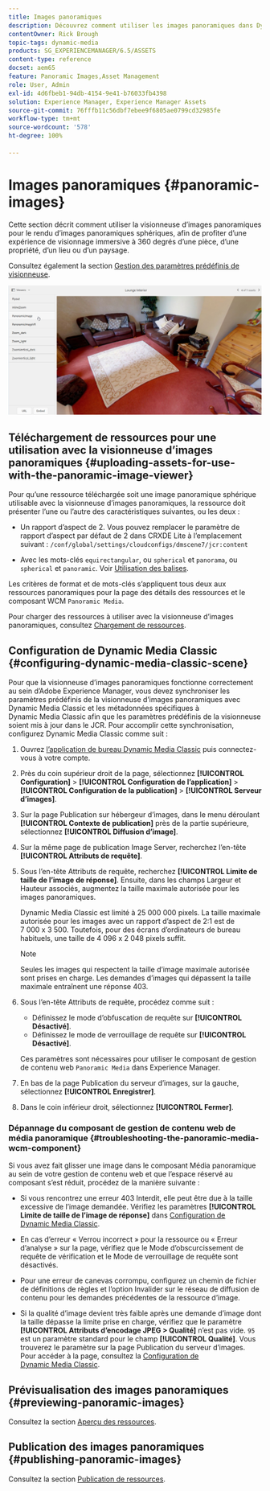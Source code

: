 ```yaml
---
title: Images panoramiques
description: Découvrez comment utiliser les images panoramiques dans Dynamic Media.
contentOwner: Rick Brough
topic-tags: dynamic-media
products: SG_EXPERIENCEMANAGER/6.5/ASSETS
content-type: reference
docset: aem65
feature: Panoramic Images,Asset Management
role: User, Admin
exl-id: 4d6fbeb1-94db-4154-9e41-b76033fb4398
solution: Experience Manager, Experience Manager Assets
source-git-commit: 76fffb11c56dbf7ebee9f6805ae0799cd32985fe
workflow-type: tm+mt
source-wordcount: '578'
ht-degree: 100%

---
```


# Images panoramiques {#panoramic-images}

Cette section décrit comment utiliser la visionneuse d’images panoramiques pour le rendu d’images panoramiques sphériques, afin de profiter d’une expérience de visionnage immersive à 360 degrés d’une pièce, d’une propriété, d’un lieu ou d’un paysage.

Consultez également la section [Gestion des paramètres prédéfinis de visionneuse](/help/assets/managing-viewer-presets.md).

![panoramic-image2](assets/panoramic-image2.png)

## Téléchargement de ressources pour une utilisation avec la visionneuse d’images panoramiques {#uploading-assets-for-use-with-the-panoramic-image-viewer}

Pour qu’une ressource téléchargée soit une image panoramique sphérique utilisable avec la visionneuse d’images panoramiques, la ressource doit présenter l’une ou l’autre des caractéristiques suivantes, ou les deux :

* Un rapport d’aspect de 2.
Vous pouvez remplacer le paramètre de rapport d’aspect par défaut de 2 dans CRXDE Lite à l’emplacement suivant :
  `/conf/global/settings/cloudconfigs/dmscene7/jcr:content`

* Avec les mots-clés `equirectangular`, ou `spherical` et `panorama`, ou `spherical` et `panoramic`. Voir [Utilisation des balises](/help/sites-authoring/tags.md).

Les critères de format et de mots-clés s’appliquent tous deux aux ressources panoramiques pour la page des détails des ressources et le composant WCM `Panoramic Media`.

Pour charger des ressources à utiliser avec la visionneuse d’images panoramiques, consultez [Chargement de ressources](/help/assets/manage-assets.md#uploading-assets).

## Configuration de Dynamic Media Classic {#configuring-dynamic-media-classic-scene}

Pour que la visionneuse d’images panoramiques fonctionne correctement au sein d’Adobe Experience Manager, vous devez synchroniser les paramètres prédéfinis de la visionneuse d’images panoramiques avec Dynamic Media Classic et les métadonnées spécifiques à Dynamic Media Classic afin que les paramètres prédéfinis de la visionneuse soient mis à jour dans le JCR. Pour accomplir cette synchronisation, configurez Dynamic Media Classic comme suit :

1. Ouvrez [l’application de bureau Dynamic Media Classic](https://experienceleague.adobe.com/docs/dynamic-media-classic/using/getting-started/signing-out.html?lang=fr#getting-started) puis connectez-vous à votre compte.

1. Près du coin supérieur droit de la page, sélectionnez **[!UICONTROL Configuration]** > **[!UICONTROL Configuration de l’application]** > **[!UICONTROL Configuration de la publication]** > **[!UICONTROL Serveur d’images]**.
1. Sur la page Publication sur hébergeur d’images, dans le menu déroulant **[!UICONTROL Contexte de publication]** près de la partie supérieure, sélectionnez **[!UICONTROL Diffusion d’image]**.

1. Sur la même page de publication Image Server, recherchez l’en-tête **[!UICONTROL Attributs de requête]**.
1. Sous l’en-tête Attributs de requête, recherchez **[!UICONTROL Limite de taille de l’image de réponse]**. Ensuite, dans les champs Largeur et Hauteur associés, augmentez la taille maximale autorisée pour les images panoramiques.

   Dynamic Media Classic est limité à 25 000 000 pixels. La taille maximale autorisée pour les images avec un rapport d’aspect de 2:1 est de 7 000 x 3 500. Toutefois, pour des écrans d’ordinateurs de bureau habituels, une taille de 4 096 x 2 048 pixels suffit.

   >[!NOTE]
   >
   >Seules les images qui respectent la taille d’image maximale autorisée sont prises en charge. Les demandes d’images qui dépassent la taille maximale entraînent une réponse 403.

1. Sous l’en-tête Attributs de requête, procédez comme suit :

   * Définissez le mode d’obfuscation de requête sur **[!UICONTROL Désactivé]**.
   * Définissez le mode de verrouillage de requête sur **[!UICONTROL Désactivé]**.

   Ces paramètres sont nécessaires pour utiliser le composant de gestion de contenu web `Panoramic Media` dans Experience Manager.

1. En bas de la page Publication du serveur d’images, sur la gauche, sélectionnez **[!UICONTROL Enregistrer]**.

1. Dans le coin inférieur droit, sélectionnez **[!UICONTROL Fermer]**.

### Dépannage du composant de gestion de contenu web de média panoramique {#troubleshooting-the-panoramic-media-wcm-component}

Si vous avez fait glisser une image dans le composant Média panoramique au sein de votre gestion de contenu web et que l’espace réservé au composant s’est réduit, procédez de la manière suivante :

* Si vous rencontrez une erreur 403 Interdit, elle peut être due à la taille excessive de l’image demandée. Vérifiez les paramètres **[!UICONTROL Limite de taille de l’image de réponse]** dans [Configuration de Dynamic Media Classic](/help/assets/panoramic-images.md#configuring-dynamic-media-classic-scene).

* En cas d’erreur « Verrou incorrect » pour la ressource ou « Erreur d’analyse » sur la page, vérifiez que le Mode d’obscurcissement de requête de vérification et le Mode de verrouillage de requête sont désactivés.
* Pour une erreur de canevas corrompu, configurez un chemin de fichier de définitions de règles et l’option Invalider sur le réseau de diffusion de contenu pour les demandes précédentes de la ressource d’image.
* Si la qualité d’image devient très faible après une demande d’image dont la taille dépasse la limite prise en charge, vérifiez que le paramètre **[!UICONTROL Attributs d’encodage JPEG > Qualité]** n’est pas vide. `95` est un paramètre standard pour le champ **[!UICONTROL Qualité]**. Vous trouverez le paramètre sur la page Publication du serveur d’images. Pour accéder à la page, consultez la [Configuration de Dynamic Media Classic](/help/assets/panoramic-images.md#configuring-dynamic-media-classic-scene).

## Prévisualisation des images panoramiques {#previewing-panoramic-images}

Consultez la section [Aperçu des ressources](/help/assets/previewing-assets.md).

## Publication des images panoramiques {#publishing-panoramic-images}

Consultez la section [Publication de ressources](/help/assets/publishing-dynamicmedia-assets.md).
